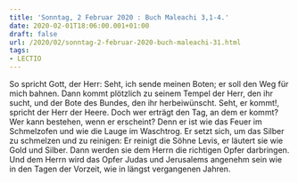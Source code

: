 ```yaml
---
title: 'Sonntag, 2 Februar 2020 : Buch Maleachi 3,1-4.'
date: 2020-02-01T18:06:00.001+01:00
draft: false
url: /2020/02/sonntag-2-februar-2020-buch-maleachi-31.html
tags: 
- LECTIO
---
```


So spricht Gott, der Herr: Seht, ich sende meinen Boten; er soll den Weg für mich bahnen. Dann kommt plötzlich zu seinem Tempel der Herr, den ihr sucht, und der Bote des Bundes, den ihr herbeiwünscht. Seht, er kommt!, spricht der Herr der Heere. Doch wer erträgt den Tag, an dem er kommt? Wer kann bestehen, wenn er erscheint? Denn er ist wie das Feuer im Schmelzofen und wie die Lauge im Waschtrog. Er setzt sich, um das Silber zu schmelzen und zu reinigen: Er reinigt die Söhne Levis, er läutert sie wie Gold und Silber. Dann werden sie dem Herrn die richtigen Opfer darbringen. Und dem Herrn wird das Opfer Judas und Jerusalems angenehm sein wie in den Tagen der Vorzeit, wie in längst vergangenen Jahren.
